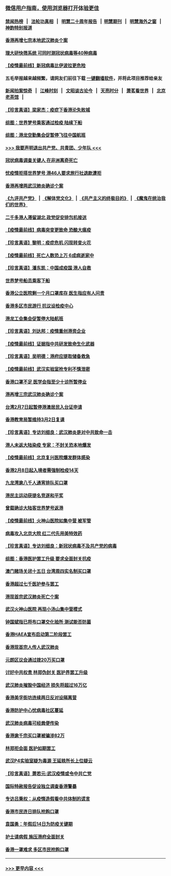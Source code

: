 ### [微信用户指南，使用浏览器打开体验更佳](https://github.com/gfw-breaker/banned-news1/blob/master/indexes/wechat-guide.md?t=0)
#### [禁闻热榜](热点新闻.md?t=0)  &nbsp;&nbsp;|&nbsp;&nbsp; [法轮功真相](https://github.com/gfw-breaker/truth/blob/master/README.md?t=0) &nbsp;&nbsp;|&nbsp;&nbsp; [明慧二十周年报告](https://github.com/gfw-breaker/mh-reports/blob/master/README.md?t=0) &nbsp;&nbsp;|&nbsp;&nbsp;[明慧期刊](https://github.com/gfw-breaker/mh-qikan) &nbsp;&nbsp;|&nbsp;&nbsp; [明慧海外之窗](https://github.com/gfw-breaker/mh-news/blob/master/README.md?t=0) &nbsp;&nbsp;|&nbsp;&nbsp; [神韵特别报道](https://github.com/gfw-breaker/mh-news/blob/master/shenyun.md?t=0)
#### [香港再增七宗本地武汉肺炎个案](../pages/nsc415/n11862405.md?t=02130102) 
#### [理大研快筛系统 可同时测冠状病毒等40种病毒](../pages/nsc415/n11862376.md?t=02130102) 
#### [【疫情最前线】新冠病毒比伊波拉更危险](../pages/nsc415/n11862199.md?t=02130102) 
#### 五毛举报越来越频繁，请网友们前往下载 [一键翻墙软件](https://github.com/gfw-breaker/ssr-accounts)，并将此项目推荐给亲友
#### [新闻拍案惊奇](https://github.com/gfw-breaker/banned-news1/blob/master/pages/link4.md) &nbsp;&nbsp;|&nbsp;&nbsp; [江峰时刻](https://github.com/gfw-breaker/banned-news1/blob/master/pages/link4.md) &nbsp;&nbsp;|&nbsp;&nbsp; [文昭谈古论今](https://github.com/gfw-breaker/banned-news1/blob/master/pages/link4.md) &nbsp;&nbsp;|&nbsp;&nbsp; [天亮时分](https://github.com/gfw-breaker/banned-news1/blob/master/pages/link4.md) &nbsp;&nbsp;|&nbsp;&nbsp; [萧茗看世界](https://github.com/gfw-breaker/banned-news1/blob/master/pages/link4.md) &nbsp;&nbsp;|&nbsp;&nbsp; [北京老茶馆](https://github.com/gfw-breaker/banned-news1/blob/master/pages/link4.md) &nbsp;&nbsp;|&nbsp;&nbsp; 
#### [【珍言真语】梁家杰：疫症下香港沦失败城](../pages/nsc415/n11861588.md?t=02130102) 
#### [组图：世界梦号乘客通过检疫 陆续下船](../pages/nsc415/n11858302.md?t=02130102) 
#### [组图：港龙空勤集会促暂停飞往中国航班](../pages/nsc415/n11858190.md?t=02130102) 
#### [>>> 我要声明退出共产党、共青团、少年队 <<<](https://github.com/begood0513/goodnews/blob/master/quit/letter.md) 
#### [冠状病毒调查关键人 在非洲离奇死亡](../pages/nsc415/n11859798.md?t=02130102) 
#### [忧疫情拒搭世界梦号 港46人要求旅行社退款遭拒](../pages/nsc415/n11859849.md?t=02130102) 
#### [香港再增两武汉肺炎确诊个案](../pages/nsc415/n11859833.md?t=02130102) 
#### [《九评共产党》](https://github.com/begood0513/9ping.md/blob/master/README.md) &nbsp;|&nbsp; [《解体党文化》](../../../../jtdwh.md/blob/master/README.md)  &nbsp;|&nbsp; [《共产主义的终极目的》](../../../../gczydzjmd.md/blob/master/README.md) &nbsp;|&nbsp; [《魔鬼在统治我们的世界》](../../../../mgztzwmdsj.md/blob/master/README.md) 
#### [二千多港人滞留湖北 政党促安排包机接送](../pages/nsc415/n11859831.md?t=02130102) 
#### [【疫情最前线】病毒突变更致命 恐酿大瘟疫](../pages/nsc415/n11859604.md?t=02130102) 
#### [【珍言真语】黎明：疫症危机 闪现转变火花](../pages/nsc415/n11859199.md?t=02130102) 
#### [【疫情最前线】死亡人数恐上万 6成病逝家中](../pages/nsc415/n11856687.md?t=02130102) 
#### [【珍言真语】潘东凯：中国成疫国 港人自救](../pages/nsc415/n11856962.md?t=02130102) 
#### [世界梦号船员乘客下船](../pages/nsc415/n11856883.md?t=02130102) 
#### [香港公立医院剩一个月口罩库存 医生指应有人问责](../pages/nsc415/n11856875.md?t=02130102) 
#### [香港多区市民游行 抗议设检疫中心](../pages/nsc415/n11856866.md?t=02130102) 
#### [港龙工会集会促暂停大陆航班](../pages/nsc415/n11856840.md?t=02130102) 
#### [【珍言真语】刘达邦：疫情重创港资企业](../pages/nsc415/n11854274.md?t=02130102) 
#### [【疫情最前线】证据指中共研发致命生化武器](../pages/nsc415/n11853087.md?t=02130102) 
#### [【珍言真语】吴明德：港府应提取储备救急](../pages/nsc415/n11852734.md?t=02130102) 
#### [【疫情最前线】武汉实验室抢专利不慎泄密](../pages/nsc415/n11850310.md?t=02130102) 
#### [香港口罩不足 医学会指至少十诊所暂停业](../pages/nsc415/n11850301.md?t=02130102) 
#### [港再增三宗武汉肺炎确诊个案](../pages/nsc415/n11850328.md?t=02130102) 
#### [台湾2月7日起暂停港澳居民入台证申请](../pages/nsc415/n11850304.md?t=02130102) 
#### [香港教育局暂维持3月2日复课](../pages/nsc415/n11850260.md?t=02130102) 
#### [【珍言真语】专访刘细良：武汉肺炎是对中共致命一击](../pages/nsc415/n11849934.md?t=02130102) 
#### [港人未返大陆染疫 专家：不封关恐本地爆发](../pages/nsc415/n11848021.md?t=02130102) 
#### [【疫情最前线】北京复兴医院爆发群体感染](../pages/nsc415/n11847626.md?t=02130102) 
#### [香港2月8日起入境者需强制检疫14天](../pages/nsc415/n11847658.md?t=02130102) 
#### [九龙湾逾八千人通宵排队买口罩](../pages/nsc415/n11847647.md?t=02130102) 
#### [港民主运动获提名竞逐和平奖](../pages/nsc415/n11847633.md?t=02130102) 
#### [曾载确诊大陆客世界梦号返港](../pages/nsc415/n11847608.md?t=02130102) 
#### [【疫情最前线】火神山医院如集中营 被军管](../pages/nsc415/n11847524.md?t=02130102) 
#### [病毒攻入北京大院 红二代先用美特效药](../pages/nsc415/n11847427.md?t=02130102) 
#### [【珍言真语】专访刘细良：新冠状病毒不及共产党的病毒](../pages/nsc415/n11847164.md?t=02130102) 
#### [组图：香港医护罢工升级 要求全面封关抗疫](../pages/nsc415/n11844107.md?t=02130102) 
#### [澳门赌场关闭十五日 台湾周四实名制买口罩](../pages/nsc415/n11845083.md?t=02130102) 
#### [香港超过七千医护参与罢工](../pages/nsc415/n11845051.md?t=02130102) 
#### [港现首宗武汉肺炎死亡个案](../pages/nsc415/n11844998.md?t=02130102) 
#### [武汉火神山医院 再现小汤山集中营模式](../pages/nsc415/n11844763.md?t=02130102) 
#### [钟国斌指已将布口罩交化验所 测试能否防菌](../pages/nsc415/n11842783.md?t=02130102) 
#### [香港HAEA宣布启动第二阶段罢工](../pages/nsc415/n11842723.md?t=02130102) 
#### [香港现首宗人传人武汉肺炎](../pages/nsc415/n11842766.md?t=02130102) 
#### [元朗区议会通过拨20万买口罩](../pages/nsc415/n11842754.md?t=02130102) 
#### [讨好中共权贵 林郑伪封关 医护界罢工升级](../pages/nsc415/n11842359.md?t=02130102) 
#### [武汉肺炎摧毁中国经济 损失将超过16万亿](../pages/nsc415/n11839723.md?t=02130102) 
#### [香港美孚街坊连续两日反对设隔离营](../pages/nsc415/n11839962.md?t=02130102) 
#### [香港防护中心忧病毒社区蔓延](../pages/nsc415/n11839933.md?t=02130102) 
#### [武汉肺炎病毒可经粪便传染](../pages/nsc415/n11839939.md?t=02130102) 
#### [香港逾千宗买口罩被骗涉82万](../pages/nsc415/n11839914.md?t=02130102) 
#### [林郑拒会面 医护如期罢工](../pages/nsc415/n11839892.md?t=02130102) 
#### [武汉P4实验室疑为毒源 王延轶所长上位疑云](../pages/nsc415/n11835543.md?t=02130102) 
#### [【珍言真语】萧若元:武汉疫情或令中共亡党](../pages/nsc415/n11829394.md?t=02130102) 
#### [国际特赦报告促设独立调查香港警暴](../pages/nsc415/n11833845.md?t=02130102) 
#### [专访吕秉权：从疫情造假看中共体制的谎言](../pages/nsc415/n11833813.md?t=02130102) 
#### [香港市民连日排队抢购口罩](../pages/nsc415/n11833794.md?t=02130102) 
#### [袁国勇：年假后14日为防疫关键期](../pages/nsc415/n11831088.md?t=02130102) 
#### [护士请病假 施压港府全面封关](../pages/nsc415/n11831030.md?t=02130102) 
#### [香港一罩难求 多区市民抢购口罩](../pages/nsc415/n11831002.md?t=02130102) 

----
#### [ >>> 更早内容 <<< ](../indexes/nsc415-earlier.md)

